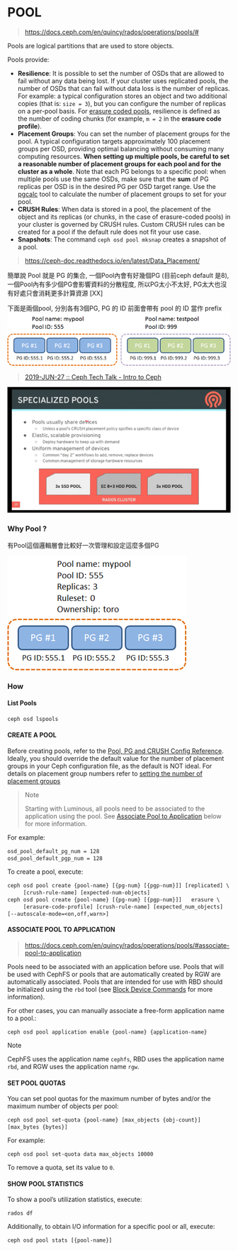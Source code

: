 # POOL

> https://docs.ceph.com/en/quincy/rados/operations/pools/#



Pools are logical partitions that are used to store objects.



Pools provide:

- **Resilience**: It is possible to set the number of OSDs that are allowed to fail without any data being lost. If your cluster uses replicated pools, the number of OSDs that can fail without data loss is the number of replicas. For example: a typical configuration stores an object and two additional copies (that is: `size = 3`), but you can configure the number of replicas on a per-pool basis. For [erasure coded pools](https://docs.ceph.com/en/quincy/rados/operations/erasure-code), resilience is defined as the number of coding chunks (for example, `m = 2` in the **erasure code profile**).
- **Placement Groups**: You can set the number of placement groups for the pool. A typical configuration targets approximately 100 placement groups per OSD, providing optimal balancing without consuming many computing resources. **When setting up multiple pools, be careful to set a reasonable number of placement groups for each pool and for the cluster as a whole**. Note that each PG belongs to a specific pool: when multiple pools use the same OSDs, make sure that the **sum** of PG replicas per OSD is in the desired PG per OSD target range. Use the [pgcalc](https://old.ceph.com/pgcalc/) tool to calculate the number of placement groups to set for your pool.
- **CRUSH Rules**: When data is stored in a pool, the placement of the object and its replicas (or chunks, in the case of erasure-coded pools) in your cluster is governed by CRUSH rules. Custom CRUSH rules can be created for a pool if the default rule does not fit your use case.
- **Snapshots**: The command `ceph osd pool mksnap` creates a snapshot of a pool.



> https://ceph-doc.readthedocs.io/en/latest/Data_Placement/

簡單說 Pool 就是 PG 的集合, 一個Pool內會有好幾個PG (目前ceph default 是8), 一個Pool內有多少個PG會影響資料的分散程度, 所以PG太小不太好, PG太大也沒有好處只會消耗更多計算資源 [XX]

下面是兩個pool, 分別各有3個PG, PG 的 ID 前面會帶有 pool 的 ID 當作 prefix ![enter image description here](ceph-pool.assets/Image.png)





> [2019-JUN-27 :: Ceph Tech Talk - Intro to Ceph](https://www.youtube.com/watch?v=PmLPbrf-x9g&t=725s)

![2019-JUN-27 __ Ceph Tech Talk - Intro to Ceph - YouTube - 32_29](./ceph-pool.assets/2019-JUN-27%20__%20Ceph%20Tech%20Talk%20-%20Intro%20to%20Ceph%20-%20YouTube%20-%2032_29.png)





### Why Pool ?

有Pool這個邏輯層會比較好一次管理和設定這麼多個PG

![enter image description here](ceph-pool.assets/Image-16817420069251.png)





### How

#### List Pools

```bash
ceph osd lspools
```



#### CREATE A POOL

Before creating pools, refer to the [Pool, PG and CRUSH Config Reference](https://docs.ceph.com/en/quincy/rados/configuration/pool-pg-config-ref). Ideally, you should override the default value for the number of placement groups in your Ceph configuration file, as the default is NOT ideal. For details on placement group numbers refer to [setting the number of placement groups](https://docs.ceph.com/en/quincy/rados/operations/placement-groups#set-the-number-of-placement-groups)

> Note
>
> Starting with Luminous, all pools need to be associated to the application using the pool. See [Associate Pool to Application](https://docs.ceph.com/en/quincy/rados/operations/pools/#id1) below for more information.

For example:

```
osd_pool_default_pg_num = 128
osd_pool_default_pgp_num = 128
```

To create a pool, execute:

```
ceph osd pool create {pool-name} [{pg-num} [{pgp-num}]] [replicated] \
     [crush-rule-name] [expected-num-objects]
ceph osd pool create {pool-name} [{pg-num} [{pgp-num}]]   erasure \
     [erasure-code-profile] [crush-rule-name] [expected_num_objects] [--autoscale-mode=<on,off,warn>]
```



#### ASSOCIATE POOL TO APPLICATION

> https://docs.ceph.com/en/quincy/rados/operations/pools/#associate-pool-to-application



Pools need to be associated with an application before use. Pools that will be used with CephFS or pools that are automatically created by RGW are automatically associated. Pools that are intended for use with RBD should be initialized using the `rbd` tool (see [Block Device Commands](https://docs.ceph.com/en/quincy/rbd/rados-rbd-cmds/#create-a-block-device-pool) for more information).



For other cases, you can manually associate a free-form application name to a pool.:

```
ceph osd pool application enable {pool-name} {application-name}
```

Note

CephFS uses the application name `cephfs`, RBD uses the application name `rbd`, and RGW uses the application name `rgw`.



#### SET POOL QUOTAS

You can set pool quotas for the maximum number of bytes and/or the maximum number of objects per pool:

```
ceph osd pool set-quota {pool-name} [max_objects {obj-count}] [max_bytes {bytes}]
```

For example:

```
ceph osd pool set-quota data max_objects 10000
```

To remove a quota, set its value to `0`.

#### SHOW POOL STATISTICS

To show a pool’s utilization statistics, execute:

```
rados df
```

Additionally, to obtain I/O information for a specific pool or all, execute:

```
ceph osd pool stats [{pool-name}]
```





